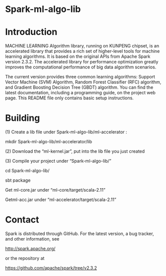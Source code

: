 # Spark-ml-algo-lib



Introduction
============

MACHINE LEARNING Algorithm library, running on KUNPENG chipset, is an accelerated library that provides a rich set of higher-level tools for machine learning algorithms. It is based on the original APIs from Apache Spark version 2.3.2. The accelerated library for performance optimization greatly improves the computational performance of big data algorithm scenarios.

The current version provides three common learning algorithms: Support Vector Machine (SVM) Algorithm, Random Forest Classifier (RFC) algorithm, and Gradient Boosting Decision Tree (GBDT) algorithm. 
You can find the latest documentation, including a programming guide, on the project web page. This README file only contains basic setup instructions.





Building
========

(1) Create a lib file under Spark-ml-algo-lib/ml-accelerator :

  mkdir Spark-ml-algo-lib/ml-accelerator/lib

(2)	Download the “ml-kernel.jar”, put into the lib file you just created

(3) Compile your project under “Spark-ml-algo-lib/”

  cd Spark-ml-algo-lib/
 
 sbt package
 
 Get ml-core.jar under “ml-core/target/scala-2.11”
 
 Getml-acc.jar under “ml-accelerator/target/scala-2.11”





Contact
=======

Spark is distributed through GitHub. For the latest version, a bug tracker,
and other information, see

  http://spark.apache.org/

or the repository at

  https://github.com/apache/spark/tree/v2.3.2
